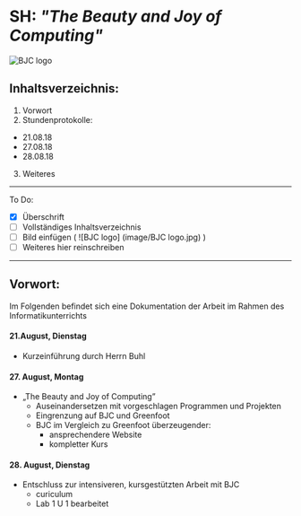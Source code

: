 # SH: _"The Beauty and Joy of Computing"_  
![BJC logo](https://pbs.twimg.com/profile_images/378800000439621166/b23cdc47c76b3d78561b91ffc9705183_400x400.png)
## Inhaltsverzeichnis:
1. Vorwort
2. Stundenprotokolle:
  * 21.08.18  
  * 27.08.18 
  * 28.08.18 
3. Weiteres
---------------------------------------------------
To Do: 
- [x] Überschrift
- [ ] Vollständiges Inhaltsverzeichnis
- [ ] Bild einfügen (  ![BJC logo] (image/BJC logo.jpg)  )
- [ ] Weiteres hier reinschreiben
        
----------------------------------------------------      
       
## Vorwort:

Im Folgenden befindet sich eine Dokumentation der Arbeit im Rahmen des Informatikunterrichts


#### 21.August, Dienstag 
* Kurzeinführung durch Herrn Buhl

#### 27. August, Montag
* „The Beauty and Joy of Computing”
  * Auseinandersetzen mit vorgeschlagen Programmen und Projekten
  * Eingrenzung auf BJC und Greenfoot
  * BJC im Vergleich zu Greenfoot überzeugender:
    * ansprechendere Website
    * kompletter Kurs
 
 #### 28. August, Dienstag
* Entschluss zur intensiveren, kursgestützten Arbeit mit BJC
  * curiculum
  * Lab 1 U 1 bearbeitet
 
 
